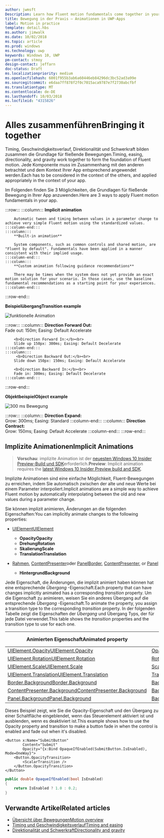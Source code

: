 ```yaml
---
author: jwmsft
Description: Learn how Fluent motion fundamentals come together in your app.
title: Bewegung in der Praxis – Animationen in UWP-Apps
label: Motion in practice
template: detail.hbs
ms.author: jimwalk
ms.date: 10/02/2018
ms.topic: article
ms.prod: windows
ms.technology: uwp
keywords: Windows 10, UWP
pm-contact: stmoy
design-contact: jeffarn
doc-status: Draft
ms.localizationpriority: medium
ms.openlocfilehash: 6001f955b3ab6a60446eb84296dc3bc52ad3a99e
ms.sourcegitcommit: e6daa7ff878f2f0c7015aca9787e7f2730abcfbf
ms.translationtype: MT
ms.contentlocale: de-DE
ms.lasthandoff: 10/03/2018
ms.locfileid: "4315826"
---
```

# <a name="bringing-it-together"></a><span data-ttu-id="2ce0d-103">Alles zusammenführen</span><span class="sxs-lookup"><span data-stu-id="2ce0d-103">Bringing it together</span></span>

<span data-ttu-id="2ce0d-104">Timing, Geschwindigkeitsverlauf, Direktionalität und Schwerkraft bilden zusammen die Grundlage für fließende Bewegungen.</span><span class="sxs-lookup"><span data-stu-id="2ce0d-104">Timing, easing, directionality, and gravity work together to form the foundation of Fluent motion.</span></span> <span data-ttu-id="2ce0d-105">Jede Komponente muss im Zusammenhang mit den anderen betrachtet und dem Kontext Ihrer App entsprechend angewendet werden.</span><span class="sxs-lookup"><span data-stu-id="2ce0d-105">Each has to be considered in the context of the others, and applied appropriately in the context of your app.</span></span>

<span data-ttu-id="2ce0d-106">Im Folgenden finden Sie 3 Möglichkeiten, die Grundlagen für fließende Bewegung in Ihrer App anzuwenden.</span><span class="sxs-lookup"><span data-stu-id="2ce0d-106">Here are 3 ways to apply Fluent motion fundamentals in your app.</span></span>

:::row:::
    :::column:::
        **Implicit animation**

        Automatic tween and timing between values in a parameter change to achieve very simple Fluent motion using the standardized values.
    :::column-end:::
    :::column:::
        **Built-in animation**

        System components, such as common controls and shared motion, are "Fluent by default". Fundamentals have been applied in a manner consistent with their implied usage.
    :::column-end:::
    :::column:::
        **Custom animation following guidance recommendations**

        There may be times when the system does not yet provide an exact motion solution for your scenario. In those cases, use the baseline fundamental recommendations as a starting point for your experiences.
    :::column-end:::
:::row-end:::

**<span data-ttu-id="2ce0d-107">Beispielübergang</span><span class="sxs-lookup"><span data-stu-id="2ce0d-107">Transition example</span></span>**

![funktionelle Animation](images/pageRefresh.gif)

:::row:::
    :::column:::
        <b>Direction Forward Out:</b><br>
        Fade out: 150m; Easing: Default Accelerate

        <b>Direction Forward In:</b><br>
        Slide up 150px: 300ms; Easing: Default Decelerate
    :::column-end:::
    :::column:::
         <b>Direction Backward Out:</b><br>
        Slide down 150px: 150ms; Easing: Default Accelerate

        <b>Direction Backward In:</b><br>
        Fade in: 300ms; Easing: Default Decelerate
    :::column-end:::
:::row-end:::

**<span data-ttu-id="2ce0d-109">Objektbeispiel</span><span class="sxs-lookup"><span data-stu-id="2ce0d-109">Object example</span></span>**

 ![300 ms Bewegung](images/control.gif)

:::row:::
    :::column:::
        <b>Direction Expand:</b><br>
        Grow: 300ms; Easing: Standard
    :::column-end:::
    :::column:::
        <b>Direction Contract:</b><br>
        Grow: 150ms; Easing: Default Accelerate
    :::column-end:::
:::row-end:::

## <a name="implicit-animations"></a><span data-ttu-id="2ce0d-111">Implizite Animationen</span><span class="sxs-lookup"><span data-stu-id="2ce0d-111">Implicit Animations</span></span>

> <span data-ttu-id="2ce0d-112">**Vorschau**: implizite Animation ist der [neuesten Windows 10 Insider Preview-Build und SDK](https://insider.windows.com/for-developers/)erforderlich.</span><span class="sxs-lookup"><span data-stu-id="2ce0d-112">**Preview**: Implicit animation requires the [latest Windows 10 Insider Preview build and SDK](https://insider.windows.com/for-developers/).</span></span>

<span data-ttu-id="2ce0d-113">Implizite Animationen sind eine einfache Möglichkeit, Fluent-Bewegungen zu erreichen, indem Sie automatisch zwischen der alte und neue Werte bei einem Parameter interpoliert.</span><span class="sxs-lookup"><span data-stu-id="2ce0d-113">Implicit animations are a simple way to achieve Fluent motion by automatically interpolating between the old and new values during a parameter change.</span></span>

<span data-ttu-id="2ce0d-114">Sie können implizit animieren, Änderungen an die folgenden Eigenschaften:</span><span class="sxs-lookup"><span data-stu-id="2ce0d-114">You can implicitly animate changes to the following properties:</span></span>

- [<span data-ttu-id="2ce0d-115">UIElement</span><span class="sxs-lookup"><span data-stu-id="2ce0d-115">UIElement</span></span>](/uwp/api/windows.ui.xaml.uielement)
  - **<span data-ttu-id="2ce0d-116">Opacity</span><span class="sxs-lookup"><span data-stu-id="2ce0d-116">Opacity</span></span>**
  - **<span data-ttu-id="2ce0d-117">Drehung</span><span class="sxs-lookup"><span data-stu-id="2ce0d-117">Rotation</span></span>**
  - **<span data-ttu-id="2ce0d-118">Skalierung</span><span class="sxs-lookup"><span data-stu-id="2ce0d-118">Scale</span></span>**
  - **<span data-ttu-id="2ce0d-119">Translation</span><span class="sxs-lookup"><span data-stu-id="2ce0d-119">Translation</span></span>**

- <span data-ttu-id="2ce0d-120">[Rahmen](/uwp/api/windows.ui.xaml.controls.border), [ContentPresenter](/uwp/api/windows.ui.xaml.controls.contentpresenter)oder [Panel](/uwp/api/windows.ui.xaml.controls.panel)</span><span class="sxs-lookup"><span data-stu-id="2ce0d-120">[Border](/uwp/api/windows.ui.xaml.controls.border), [ContentPresenter](/uwp/api/windows.ui.xaml.controls.contentpresenter), or [Panel](/uwp/api/windows.ui.xaml.controls.panel)</span></span>
  - **<span data-ttu-id="2ce0d-121">Hintergrund</span><span class="sxs-lookup"><span data-stu-id="2ce0d-121">Background</span></span>**

<span data-ttu-id="2ce0d-122">Jede Eigenschaft, die Änderungen, die implizit animiert haben können hat eine entsprechende _Übergang_ -Eigenschaft.</span><span class="sxs-lookup"><span data-stu-id="2ce0d-122">Each property that can have changes implicitly animated has a corresponding _transition_ property.</span></span> <span data-ttu-id="2ce0d-123">Um die Eigenschaft zu animieren, weisen Sie ein anderes Übergang auf die entsprechende _Übergang_ -Eigenschaft.</span><span class="sxs-lookup"><span data-stu-id="2ce0d-123">To animate the property, you assign a transition type to the corresponding _transition_ property.</span></span> <span data-ttu-id="2ce0d-124">In der folgenden Tabelle zeigt die Eigenschaften der _Übergang_ und Übergang Typs, der für jede Datei verwendet.</span><span class="sxs-lookup"><span data-stu-id="2ce0d-124">This table shows the _transition_ properties and the transition type to use for each one.</span></span>

| <span data-ttu-id="2ce0d-125">Animierten Eigenschaft</span><span class="sxs-lookup"><span data-stu-id="2ce0d-125">Animated property</span></span> | <span data-ttu-id="2ce0d-126">Übergang-Eigenschaft</span><span class="sxs-lookup"><span data-stu-id="2ce0d-126">Transition property</span></span> | <span data-ttu-id="2ce0d-127">Implizite Übergangstyp</span><span class="sxs-lookup"><span data-stu-id="2ce0d-127">Implicit transition type</span></span> |
| -- | -- | -- |
| [<span data-ttu-id="2ce0d-128">UIElement.Opacity</span><span class="sxs-lookup"><span data-stu-id="2ce0d-128">UIElement.Opacity</span></span>](/uwp/api/windows.ui.xaml.uielement.opacity) | [<span data-ttu-id="2ce0d-129">OpacityTransition</span><span class="sxs-lookup"><span data-stu-id="2ce0d-129">OpacityTransition</span></span>](/uwp/api/windows.ui.xaml.uielement.opacitytransition) | [<span data-ttu-id="2ce0d-130">ScalarTransition</span><span class="sxs-lookup"><span data-stu-id="2ce0d-130">ScalarTransition</span></span>](/uwp/api/windows.ui.xaml.scalartransition) |
| [<span data-ttu-id="2ce0d-131">UIElement.Rotation</span><span class="sxs-lookup"><span data-stu-id="2ce0d-131">UIElement.Rotation</span></span>](/uwp/api/windows.ui.xaml.uielement.rotation) | [<span data-ttu-id="2ce0d-132">RotationTransition</span><span class="sxs-lookup"><span data-stu-id="2ce0d-132">RotationTransition</span></span>](/uwp/api/windows.ui.xaml.uielement.rotationtransition) | [<span data-ttu-id="2ce0d-133">ScalarTransition</span><span class="sxs-lookup"><span data-stu-id="2ce0d-133">ScalarTransition</span></span>](/uwp/api/windows.ui.xaml.scalartransition) |
| [<span data-ttu-id="2ce0d-134">UIElement.Scale</span><span class="sxs-lookup"><span data-stu-id="2ce0d-134">UIElement.Scale</span></span>](/uwp/api/windows.ui.xaml.uielement.scale) | [<span data-ttu-id="2ce0d-135">ScaleTransition</span><span class="sxs-lookup"><span data-stu-id="2ce0d-135">ScaleTransition</span></span>](/uwp/api/windows.ui.xaml.uielement.scaletransition) | [<span data-ttu-id="2ce0d-136">Vector3Transition</span><span class="sxs-lookup"><span data-stu-id="2ce0d-136">Vector3Transition</span></span>](/uwp/api/windows.ui.xaml.uielement.vector3transition) |
| [<span data-ttu-id="2ce0d-137">UIElement.Translation</span><span class="sxs-lookup"><span data-stu-id="2ce0d-137">UIElement.Translation</span></span>](/uwp/api/windows.ui.xaml.uielement.scale) | [<span data-ttu-id="2ce0d-138">TranslationTransition</span><span class="sxs-lookup"><span data-stu-id="2ce0d-138">TranslationTransition</span></span>](/uwp/api/windows.ui.xaml.uielement.translationtransition) | [<span data-ttu-id="2ce0d-139">Vector3Transition</span><span class="sxs-lookup"><span data-stu-id="2ce0d-139">Vector3Transition</span></span>](/uwp/api/windows.ui.xaml.uielement.vector3transition) |
| [<span data-ttu-id="2ce0d-140">Border.Background</span><span class="sxs-lookup"><span data-stu-id="2ce0d-140">Border.Background</span></span>](/uwp/api/windows.ui.xaml.controls.border.background) | [<span data-ttu-id="2ce0d-141">BackgroundTransition</span><span class="sxs-lookup"><span data-stu-id="2ce0d-141">BackgroundTransition</span></span>](/uwp/api/windows.ui.xaml.controls.border.backgroundtransition) | [<span data-ttu-id="2ce0d-142">BrushTransition</span><span class="sxs-lookup"><span data-stu-id="2ce0d-142">BrushTransition</span></span>](//uwp/api/windows.ui.xaml.uielement.brushtransition) |
| [<span data-ttu-id="2ce0d-143">ContentPresenter.Background</span><span class="sxs-lookup"><span data-stu-id="2ce0d-143">ContentPresenter.Background</span></span>](/uwp/api/windows.ui.xaml.controls.contentpresenter.background) | [<span data-ttu-id="2ce0d-144">BackgroundTransition</span><span class="sxs-lookup"><span data-stu-id="2ce0d-144">BackgroundTransition</span></span>](/uwp/api/windows.ui.xaml.controls.contentpresenter.backgroundtransition) | [<span data-ttu-id="2ce0d-145">BrushTransition</span><span class="sxs-lookup"><span data-stu-id="2ce0d-145">BrushTransition</span></span>](//uwp/api/windows.ui.xaml.uielement.brushtransition) |
| [<span data-ttu-id="2ce0d-146">Panel.Background</span><span class="sxs-lookup"><span data-stu-id="2ce0d-146">Panel.Background</span></span>](/uwp/api/windows.ui.xaml.controls.panel.background) | [<span data-ttu-id="2ce0d-147">BackgroundTransition</span><span class="sxs-lookup"><span data-stu-id="2ce0d-147">BackgroundTransition</span></span>](/uwp/api/windows.ui.xaml.controls.panel.backgroundtransition)  | [<span data-ttu-id="2ce0d-148">BrushTransition</span><span class="sxs-lookup"><span data-stu-id="2ce0d-148">BrushTransition</span></span>](//uwp/api/windows.ui.xaml.uielement.brushtransition) |

<span data-ttu-id="2ce0d-149">Dieses Beispiel zeigt, wie Sie die Opacity-Eigenschaft und den Übergang zu einer Schaltfläche eingeblendet, wenn das Steuerelement aktiviert ist und ausblenden, wenn es deaktiviert ist.</span><span class="sxs-lookup"><span data-stu-id="2ce0d-149">This example shows how to use the Opacity property and transition to make a button fade in when the control is enabled and fade out when it's disabled.</span></span>

```xaml
<Button x:Name="SubmitButton"
        Content="Submit"
        Opacity="{x:Bind OpaqueIfEnabled(SubmitButton.IsEnabled), Mode=OneWay}">
    <Button.OpacityTransition>
        <ScalarTransition />
    </Button.OpacityTransition>
</Button>
```

```csharp
public double OpaqueIfEnabled(bool IsEnabled)
{
    return IsEnabled ? 1.0 : 0.2;
}
```

## <a name="related-articles"></a><span data-ttu-id="2ce0d-150">Verwandte Artikel</span><span class="sxs-lookup"><span data-stu-id="2ce0d-150">Related articles</span></span>

- [<span data-ttu-id="2ce0d-151">Übersicht über Bewegungen</span><span class="sxs-lookup"><span data-stu-id="2ce0d-151">Motion overview</span></span>](index.md)
- [<span data-ttu-id="2ce0d-152">Timing und Geschwindigkeitsverlauf</span><span class="sxs-lookup"><span data-stu-id="2ce0d-152">Timing and easing</span></span>](timing-and-easing.md)
- [<span data-ttu-id="2ce0d-153">Direktionalität und Schwerkraft</span><span class="sxs-lookup"><span data-stu-id="2ce0d-153">Directionality and gravity</span></span>](directionality-and-gravity.md)